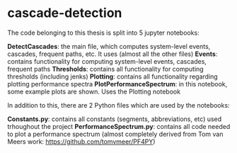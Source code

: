 # cascade-detection

The code belonging to this thesis is split into 5 jupyter notebooks:

**DetectCascades**: the main file, which computes system-level events, cascades, frequent paths, etc. It uses (almost all the other files)
**Events**: contains functionality for computing system-level events, cascades, frequent paths
**Thresholds**: contains all functionality for computing thresholds (including jenks)
**Plotting**: contains all functionality regarding plotting performance spectra
**PlotPerformanceSpectrum**: in this notebook, some example plots are shown. Uses the Plotting notebook

In addition to this, there are 2 Python files which are used by the notebooks:

**Constants.py**: contains all constants (segments, abbreviations, etc) used trhoughout the project
**PerformanceSpectrum.py**: contains all code needed to plot a performance spectrum (almost completely derived from Tom van Meers work: https://github.com/tomvmeer/PF4PY)
